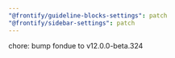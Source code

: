```yaml
---
"@frontify/guideline-blocks-settings": patch
"@frontify/sidebar-settings": patch
---
```


chore: bump fondue to v12.0.0-beta.324
